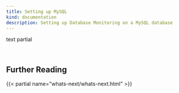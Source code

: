 ```yaml
---
title: Setting up MySQL
kind: documentation
description: Setting up Database Monitoring on a MySQL database
---
```


text
partial

<br>

## Further Reading

{{< partial name="whats-next/whats-next.html" >}}
